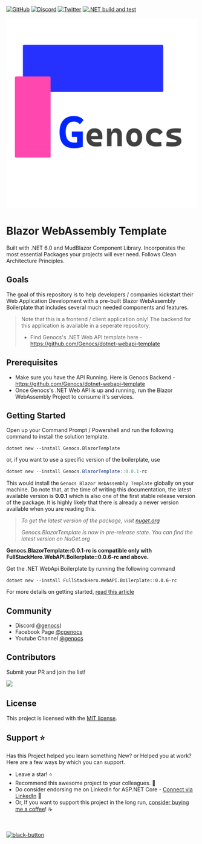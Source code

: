 [![GitHub](https://img.shields.io/github/license/Genocs/blazor-template?color=2da44e&style=flat-square)](https://github.com/Genocs/blazor-template/blob/main/LICENSE)
[![Discord](https://img.shields.io/discord/1106846706512953385?color=%237289da&label=Discord&logo=discord&logoColor=%237289da&style=flat-square)](https://discord.com/invite/fWwArnkV)
[![Twitter](https://img.shields.io/twitter/follow/genocs?color=1DA1F2&label=Twitter&logo=Twitter&style=flat-square)](https://twitter.com/genocs)
[![.NET build and test](https://github.com/Genocs/blazor-template/actions/workflows/dotnet.yml/badge.svg)](https://github.com/Genocs/blazor-template/actions/workflows/dotnet.yml)

<p align="center">
    <img src="icon.png" alt="icon">
</p>

# Blazor WebAssembly Template 
Built with .NET 6.0 and MudBlazor Component Library. Incorporates the most essential Packages your projects will ever need. Follows Clean Architecture Principles.

## Goals

The goal of this repository is to help developers / companies kickstart their Web Application Development with a pre-built Blazor WebAssembly Boilerplate that includes several much needed components and features.

> Note that this is a frontend / client application only! The backend for this application is available in a seperate repository. 
> - Find Genocs's .NET Web API template here - https://github.com/Genocs/dotnet-webapi-template

## Prerequisites

- Make sure you have the API Running. Here is Genocs Backend - https://github.com/Genocs/dotnet-webapi-template
- Once Genocs's .NET Web API is up and running, run the Blazor WebAssembly Project to consume it's services.

## Getting Started

Open up your Command Prompt / Powershell and run the following command to install the solution template.

``` PS
dotnet new --install Genocs.BlazorTemplate
```

or, if you want to use a specific version of the boilerplate, use

```powershell
dotnet new --install Genocs.BlazorTemplate::0.0.1-rc
```
This would install the `Genocs Blazor WebAssembly Template` globally on your machine. Do note that, at the time of writing this documentation, the latest available version is **0.0.1** which is also one of the first stable release version of the package. It is highly likely that there is already a newer version available when you are reading this.

> *To get the latest version of the package, visit [nuget.org](https://www.nuget.org/packages/Genocs.BlazorTemplate/)*
>
> *Genocs.BlazorTemplate is now in pre-release state. You can find the latest version on NuGet.org*

**Genocs.BlazorTemplate::0.0.1-rc is compatible only with FullStackHero.WebAPI.Boilerplate::0.0.6-rc and above.**

Get the .NET WebApi Boilerplate by running the following command

```
dotnet new --install FullStackHero.WebAPI.Boilerplate::0.0.6-rc
```

For more details on getting started, [read this article](https://genocs-blog.netlify.app/blazor-template/general/overview//)

## Community

- Discord [@genocs](https://discord.com/invite/fWwArnkV))
- Facebook Page [@cgenocs](https://facebook.com/Genocs)
- Youtube Channel [@genocs](https://youtube.com/c/genocs)

## Contributors

Submit your PR and join the list!

<a href="https://github.com/Genocs/blazor-template/graphs/contributors">
  <img src="https://contrib.rocks/image?repo=Genocs/blazor-template" />
</a>

## License

This project is licensed with the [MIT license](LICENSE).

## Support :star:

Has this Project helped you learn something New? or Helped you at work?
Here are a few ways by which you can support.

-   Leave a star! :star:
-   Recommend this awesome project to your colleagues. 🥇
-   Do consider endorsing me on LinkedIn for ASP.NET Core - [Connect via LinkedIn](https://www.linkedin.com/in/giovanni-emanuele-nocco-b31a5169/) 🦸
-   Or, If you want to support this project in the long run, [consider buying me a coffee](https://www.buymeacoffee.com/genocs)! ☕

<br>
    
<a href="https://www.buymeacoffee.com/genocs"><img width="250" alt="black-button" src="https://user-images.githubusercontent.com/31455818/138557309-27587d91-7b82-4cab-96bb-90f4f4e600f1.png" ></a>
